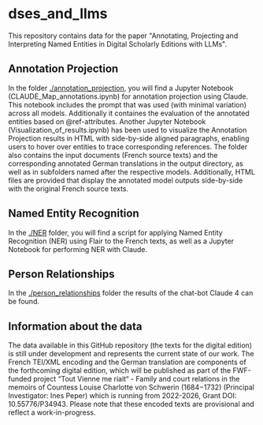# dses_and_llms
This repository contains data for the paper "Annotating, Projecting and Interpreting Named Entities in Digital Scholarly Editions with LLMs".

## Annotation Projection
In the folder [./annotation_projection](annotation_projection), you will find a Jupyter Notebook (CLAUDE_Map_annotations.ipynb) for annotation projection using Claude. This notebook includes the prompt that was used (with minimal variation) across all models. Additionally it containes the evaluation of the annotated entities based on @ref-attributes. Another Jupyter Notebook (Visualization_of_results.ipynb) has been used to visualize the Annotation Projection results in HTML with side-by-side aligned paragraphs, enabling users to hover over entities to trace corresponding references. The folder also contains the input documents (French source texts) and the corresponding annotated German translations in the output directory, as well as in subfolders named after the respective models. Additionally, HTML files are provided that display the annotated model outputs side-by-side with the original French source texts.

## Named Entity Recognition
In the [./NER](NER) folder, you will find a script for applying Named Entity Recognition (NER) using Flair to the French texts, as well as a Jupyter Notebook for performing NER with Claude.

## Person Relationships
In the [./person_relationships](person_relationships) folder the results of the chat-bot Claude 4 can be found.

## Information about the data
The data available in this GitHub repository (the texts for the digital edition) is still under development and represents the current state of our work. The French TEI/XML encoding and the German translation are components of the forthcoming digital edition, which will be published as part of the FWF-funded project “Tout Vienne me riait“ - Family and court relations in the memoirs of Countess Louise Charlotte von Schwerin (1684−1732) (Principal Investigator: Ines Peper) which is running from 2022-2026, Grant DOI: 10.55776/P34943. Please note that these encoded texts are provisional and reflect a work-in-progress.

